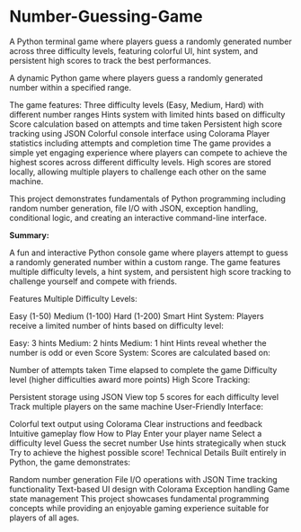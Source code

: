 # Number-Guessing-Game
A Python terminal game where players guess a randomly generated number across three difficulty levels, featuring colorful UI, hint system, and persistent high scores to track the best performances.

A dynamic Python game where players guess a randomly generated number within a specified range. 

The game features:
Three difficulty levels (Easy, Medium, Hard) with different number ranges
Hints system with limited hints based on difficulty
Score calculation based on attempts and time taken
Persistent high score tracking using JSON
Colorful console interface using Colorama
Player statistics including attempts and completion time
The game provides a simple yet engaging experience where players can compete to achieve the highest scores across different difficulty levels. High scores are stored locally, allowing multiple players to challenge each other on the same machine.

This project demonstrates fundamentals of Python programming including random number generation, file I/O with JSON, exception handling, conditional logic, and creating an interactive command-line interface.

**Summary:**

A fun and interactive Python console game where players attempt to guess a randomly generated number within a custom range. The game features multiple difficulty levels, a hint system, and persistent high score tracking to challenge yourself and compete with friends.

Features
Multiple Difficulty Levels:

Easy (1-50)
Medium (1-100)
Hard (1-200)
Smart Hint System: Players receive a limited number of hints based on difficulty level:

Easy: 3 hints
Medium: 2 hints
Medium: 1 hint
Hints reveal whether the number is odd or even
Score System: Scores are calculated based on:

Number of attempts taken
Time elapsed to complete the game
Difficulty level (higher difficulties award more points)
High Score Tracking:

Persistent storage using JSON
View top 5 scores for each difficulty level
Track multiple players on the same machine
User-Friendly Interface:

Colorful text output using Colorama
Clear instructions and feedback
Intuitive gameplay flow
How to Play
Enter your player name
Select a difficulty level
Guess the secret number
Use hints strategically when stuck
Try to achieve the highest possible score!
Technical Details
Built entirely in Python, the game demonstrates:

Random number generation
File I/O operations with JSON
Time tracking functionality
Text-based UI design with Colorama
Exception handling
Game state management
This project showcases fundamental programming concepts while providing an enjoyable gaming experience suitable for players of all ages.
